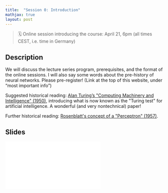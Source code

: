 ```yaml
---
title:  "Session 0: Introduction"
mathjax: true
layout: post
---
```


> 🗓 Online session introducing the course: April 21, 6pm (all times CEST, i.e. time in Germany)

## Description

We will discuss the lecture series program, prerequisites, and the format of the online sessions. I will also say some words about the pre-history of neural networks. Please pre-register! (Link at the top of this website, under “most important info”)

Suggested historical reading: [Alan Turing’s "Computing Machinery and Intelligence" (1950)](https://academic.oup.com/mind/article/LIX/236/433/986238), introducing what is now known as the "Turing test" for artificial intelligence. A wonderful (and very nontechnical) paper!

Further historical reading: [Rosenblatt's concept of a "Perceptron" (1957)](http://blogs.umass.edu/brain-wars/files/2016/03/rosenblatt-1957.pdf).

## Slides

<object data="../assets/documents/2020_04_Session0_MachLearning.pdf" type="application/pdf" width="100%" height="600px">
    <embed src="../assets/documents/2020_04_Session0_MachLearning.pdf" type="application/pdf" />
</object>